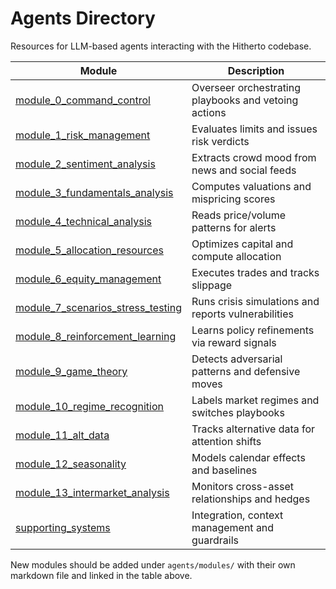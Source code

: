 # Agents Directory

Resources for LLM-based agents interacting with the Hitherto codebase.

| Module | Description |
| --- | --- |
| [module_0_command_control](modules/module_0_command_control.md) | Overseer orchestrating playbooks and vetoing actions |
| [module_1_risk_management](modules/module_1_risk_management.md) | Evaluates limits and issues risk verdicts |
| [module_2_sentiment_analysis](modules/module_2_sentiment_analysis.md) | Extracts crowd mood from news and social feeds |
| [module_3_fundamentals_analysis](modules/module_3_fundamentals_analysis.md) | Computes valuations and mispricing scores |
| [module_4_technical_analysis](modules/module_4_technical_analysis.md) | Reads price/volume patterns for alerts |
| [module_5_allocation_resources](modules/module_5_allocation_resources.md) | Optimizes capital and compute allocation |
| [module_6_equity_management](modules/module_6_equity_management.md) | Executes trades and tracks slippage |
| [module_7_scenarios_stress_testing](modules/module_7_scenarios_stress_testing.md) | Runs crisis simulations and reports vulnerabilities |
| [module_8_reinforcement_learning](modules/module_8_reinforcement_learning.md) | Learns policy refinements via reward signals |
| [module_9_game_theory](modules/module_9_game_theory.md) | Detects adversarial patterns and defensive moves |
| [module_10_regime_recognition](modules/module_10_regime_recognition.md) | Labels market regimes and switches playbooks |
| [module_11_alt_data](modules/module_11_alt_data.md) | Tracks alternative data for attention shifts |
| [module_12_seasonality](modules/module_12_seasonality.md) | Models calendar effects and baselines |
| [module_13_intermarket_analysis](modules/module_13_intermarket_analysis.md) | Monitors cross-asset relationships and hedges |
| [supporting_systems](modules/supporting_systems.md) | Integration, context management and guardrails |

New modules should be added under `agents/modules/` with their own markdown file and linked in the table above.
